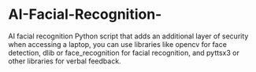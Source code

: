 # AI-Facial-Recognition-
AI facial recognition Python script that adds an additional layer of security when accessing a laptop, you can use libraries like opencv for face detection, dlib or face_recognition for facial recognition, and pyttsx3 or other libraries for verbal feedback. 
